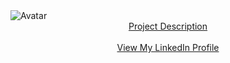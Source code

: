 <head><center><title>Keyur Talathi</title></center></head>
<img src="image/my_pic.jpg" alt="Avatar"><br>

<center><a href="https://docs.google.com/spreadsheets/d/1tHFYnNZkA8kO0w2tk10G_c88rnqVLbw9hhaiSz2tGc8/edit?usp=sharing">Project Description</a></center><br>
<center><a href="https://www.linkedin.com/in/keyur-talathi-a64227120">View My LinkedIn Profile</a> </center>
